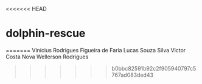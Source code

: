 <<<<<<< HEAD
# dolphin-rescue
=======
Vinícius Rodrigues Figueira de Faria
Lucas Souza Silva
Victor Costa Nova
Wellerson Rodrigues
>>>>>>> b0bbc82591b92c2f905940797c5767ad083ded43

